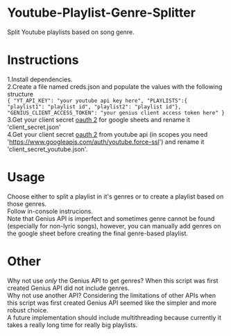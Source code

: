 # Youtube-Playlist-Genre-Splitter  
Split Youtube playlists based on song genre.  

# Instructions 
1.Install dependencies.  
2.Create a file named creds.json and populate the values with the following structure  
`
{
    "YT_API_KEY": "your youtube api key here",
    "PLAYLISTS":{
        "playlist1": "playlist id",
        "playlist2": "playlist id"},
    "GENIUS_CLIENT_ACCESS_TOKEN": "your genius client access token here"
}
`   
3.Get your client secret [oauth 2](https://developers.google.com/sheets/api/guides/authorizing) for google sheets and rename it 'client_secret.json'  
4.Get your client secret [oauth 2](https://developers.google.com/youtube/registering_an_application) from youtube api (in scopes you need 'https://www.googleapis.com/auth/youtube.force-ssl') and rename it 'client_secret_youtube.json'.  

# Usage  
Choose either to split a playlist in it's genres or to create a playlist based on those genres.  
Follow in-console instrucions.  
Note that Genius API is imperfect and sometimes genre cannot be found (especially for non-lyric songs), however, you can manually add genres on the google sheet before creating the final genre-based playlist.  

# Other  
Why not use *only* the Genius API to get genres? When this script was first created Genius API did not include genres.  
Why not use another API? Considering the limitations of other APIs when this script was first created Genius API seemed like the simpler and more robust choice.  
A future implementation should include multithreading because currently it takes a really long time for really big playlists.  
